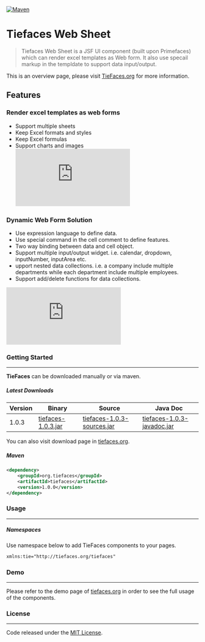 [![Maven](https://maven-badges.herokuapp.com/maven-central/org.tiefaces/tiefaces/badge.svg)](https://maven-badges.herokuapp.com/maven-central/org.tiefaces/tiefaces)

# Tiefaces Web Sheet

> Tiefaces Web Sheet is a JSF UI component (built upon Primefaces) which can render excel templates as Web form. It also use specail markup in the templdate to support data input/output. 

This is an overview page, please visit [TieFaces.org](http://tiefaces.org) for more information.

## Features
### Render excel templates as web forms
  - Support multiple sheets
  - Keep Excel formats and styles
  - Keep Excel formulas
  - Support charts and images
![Render excel as web form](http://showcase-tiefaces.rhcloud.com/javax.faces.resource/img/websheet1.png.xhtml?ln=showcase)

### Dynamic Web Form Solution
- Use expression language to define data.
- Use special command in the cell comment to define features.
- Two way binding between data and cell object.
- Support multiple input/output widget. i.e. calendar, dropdown, inputNumber, inputArea etc.
- upport nested data collections. i.e. a company include multiple departments while each department include multiple employees.
- Support add/delete functions for data collections.

![Dynamic web solution](http://showcase-tiefaces.rhcloud.com/javax.faces.resource/img/websheet2.png.xhtml?ln=showcase)

### Getting Started
***

**TieFaces** can be downloaded manually or via maven.  

##### Latest Downloads
Version | Binary | Source | Java Doc 
------------ | -------------  | ------------- | -------------  
1.0.3 | [tiefaces-1.0.3.jar](http://central.maven.org/maven2/org/tiefaces/tiefaces/1.0.3/tiefaces-1.0.3.jar) | [tiefaces-1.0.3-sources.jar](http://central.maven.org/maven2/org/tiefaces/tiefaces/1.0.3/tiefaces-1.0.3-sources.jar) | [tiefaces-1.0.3-javadoc.jar](http://central.maven.org/maven2/org/tiefaces/tiefaces/1.0.3/tiefaces-1.0.3-javadoc.jar)

You can also visit download page in [tiefaces.org](http://www.tiefaces.org/).

##### Maven

```xml
<dependency>  
    <groupId>org.tiefaces</groupId>  
    <artifactId>tiefaces</artifactId>  
    <version>1.0.0</version>  
</dependency>  
```

### Usage
***

##### Namespaces

Use namespace below to add TieFaces components to your pages.

```xml
xmlns:tie="http://tiefaces.org/tiefaces"
```

### Demo
***
Please refer to the demo page of [tiefaces.org](http://tiefaces.org/) in order to see the full usage of the components. 

### License
***
Code released under the [MIT License](LICENSE).